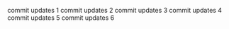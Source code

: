 commit updates 1
commit updates 2
commit updates 3
commit updates 4
commit updates 5
commit updates 6
